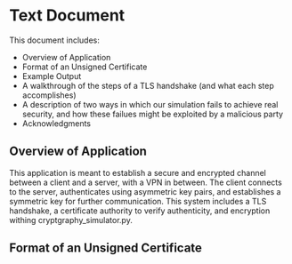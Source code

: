 # Text Document
This document includes:
- Overview of Application
- Format of an Unsigned Certificate
- Example Output
- A walkthrough of the steps of a TLS handshake (and what each step accomplishes)
- A description of two ways in which our simulation fails to achieve real security, and how these failues might be exploited by a malicious party
- Acknowledgments

## Overview of Application
This application is meant to establish a secure and encrypted channel between a client and a server, with a VPN in between. The client connects to the server, authenticates using asymmetric key pairs, and establishes a symmetric key for further communication.
This system includes a TLS handshake, a certificate authority to verify authenticity, and encryption withing cryptgraphy_simulator.py.

## Format of an Unsigned Certificate
